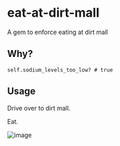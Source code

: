 eat-at-dirt-mall
================

A gem to enforce eating at dirt mall

## Why?

    self.sodium_levels_too_low? # true
    
## Usage

Drive over to dirt mall. 

Eat.

![image](http://1.bp.blogspot.com/-Z1H3Wjv3Pbc/Tc2XgHRI5fI/AAAAAAAAAGk/hTv3DKBQjN4/s1600/No+Face+Of+Course+Not.jpg)

